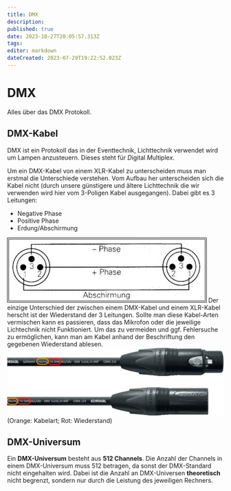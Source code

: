 ```yaml
---
title: DMX
description: 
published: true
date: 2023-10-27T20:05:57.313Z
tags: 
editor: markdown
dateCreated: 2023-07-29T19:22:52.023Z
---
```


# DMX
Alles über das DMX Protokoll.
## DMX-Kabel
DMX ist ein Protokoll das in der Eventtechnik, Lichttechnik verwendet wird um Lampen anzusteuern.
Dieses steht für *D*igital *M*ultiple*x*.

Um ein DMX-Kabel von einem XLR-Kabel zu unterscheiden muss man erstmal die Unterschiede verstehen. Vom Aufbau her unterscheiden sich die Kabel nicht (durch unsere günstigere und ältere Lichttechnik die wir verwenden wird hier vom 3-Poligen Kabel ausgegangen).
Dabei gibt es 3 Leitungen:
- Negative Phase
- Positive Phase
- Erdung/Abschirmung

![xlr-dmx-kabel_aufbau.png](/bilder/xlr-dmx-kabel_aufbau.png)
Der einzige Unterschied der zwischen einem DMX-Kabel und einem XLR-Kabel herscht ist der Wiederstand der 3 Leitungen. Sollte man diese Kabel-Arten vermischen kann es passieren, dass das Mikrofon oder die jeweilige Lichtechnik nicht Funktioniert. Um das zu vermeiden und ggf. Fehlersuche zu ermöglichen, kann man am Kabel anhand der Beschriftung den gegebenen Wiederstand ablesen.
![beschriftung_dmx_kabel.png](/bilder/beschriftung_dmx_kabel.png)
(Orange: Kabelart; Rot: Wiederstand)

## DMX-Universum
Ein **DMX-Universum** besteht aus **512 Channels**. Die Anzahl der Channels in einem DMX-Universum muss 512 betragen, da sonst der DMX-Standard nicht eingehalten wird. Dabei ist die Anzahl an DMX-Universen **theoretisch** nicht begrenzt, sondern nur durch die Leistung des jeweiligen Rechners.

